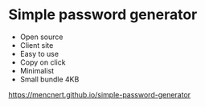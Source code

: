 # Simple password generator

- Open source
- Client site
- Easy to use
- Copy on click
- Minimalist
- Small bundle 4KB

https://mencnert.github.io/simple-password-generator
